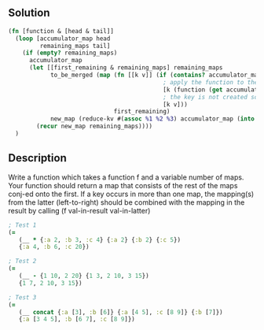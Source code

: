 ## Solution
```clojure
(fn [function & [head & tail]]
  (loop [accumulator_map head
		 remaining_maps tail]
	(if (empty? remaining_maps)
	  accumulator_map
	  (let [[first_remaining & remaining_maps] remaining_maps
			to_be_merged (map (fn [[k v]] (if (contains? accumulator_map k)
											; apply the function to the map
											[k (function (get accumulator_map k) v)]
											; the key is not created so just assoc it into the map
											[k v]))
							  first_remaining)
			new_map (reduce-kv #(assoc %1 %2 %3) accumulator_map (into {} to_be_merged))]
		(recur new_map remaining_maps))))
  )
```

## Description

Write a function which takes a function f and a variable number of maps. Your function should return a map that consists of the rest of the maps conj-ed onto the first. If a key occurs in more than one map, the mapping(s) from the latter (left-to-right) should be combined with the mapping in the result by calling (f val-in-result val-in-latter)

```clojure
; Test 1
(=
   (__ * {:a 2, :b 3, :c 4} {:a 2} {:b 2} {:c 5})
   {:a 4, :b 6, :c 20})

; Test 2
(=
   (__ - {1 10, 2 20} {1 3, 2 10, 3 15})
   {1 7, 2 10, 3 15})

; Test 3
(= 
   (__ concat {:a [3], :b [6]} {:a [4 5], :c [8 9]} {:b [7]})
   {:a [3 4 5], :b [6 7], :c [8 9]})
```

